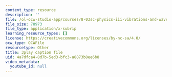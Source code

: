 ```yaml
---
content_type: resource
description: ''
file: /ol-ocw-studio-app/courses/8-03sc-physics-iii-vibrations-and-waves-fall-2016/4a7dfca48d7b5ed3bfc3a8873b8ee6b8_T2n6fVybLcU.vtt
file_size: 78973
file_type: application/x-subrip
learning_resource_types: []
license: https://creativecommons.org/licenses/by-nc-sa/4.0/
ocw_type: OCWFile
resourcetype: Other
title: 3play caption file
uid: 4a7dfca4-8d7b-5ed3-bfc3-a8873b8ee6b8
video_metadata:
  youtube_id: null
---
```

